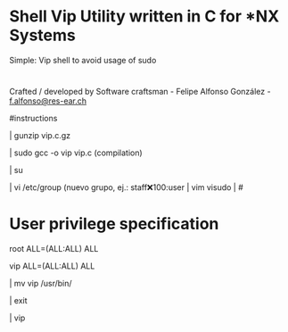 # Shell Vip Utility written in C for *NX Systems

Simple: Vip shell to avoid usage of sudo

#

Crafted / developed by Software craftsman - Felipe Alfonso González - f.alfonso@res-ear.ch

#instructions

 | gunzip vip.c.gz
 
 | sudo gcc -o vip vip.c (compilation)
 
 
 | su
 
 | vi /etc/group (nuevo grupo, ej.: staff:x:100:user
 | vim visudo
 | #
 

# User privilege specification
root    ALL=(ALL:ALL) ALL
 
vip     ALL=(ALL:ALL) ALL
 
 | mv vip /usr/bin/
 
 | exit
 
 | vip
 

